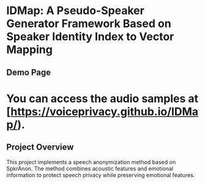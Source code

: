 # IDMap: A Pseudo-Speaker Generator Framework Based on Speaker Identity Index to Vector Mapping
## Demo Page
# You can access the audio samples at  [https://voiceprivacy.github.io/IDMap/).
## Project Overview
This project implements a speech anonymization method based on SpkrAnon. The method combines acoustic features and emotional information to protect speech privacy while preserving emotional features. 

